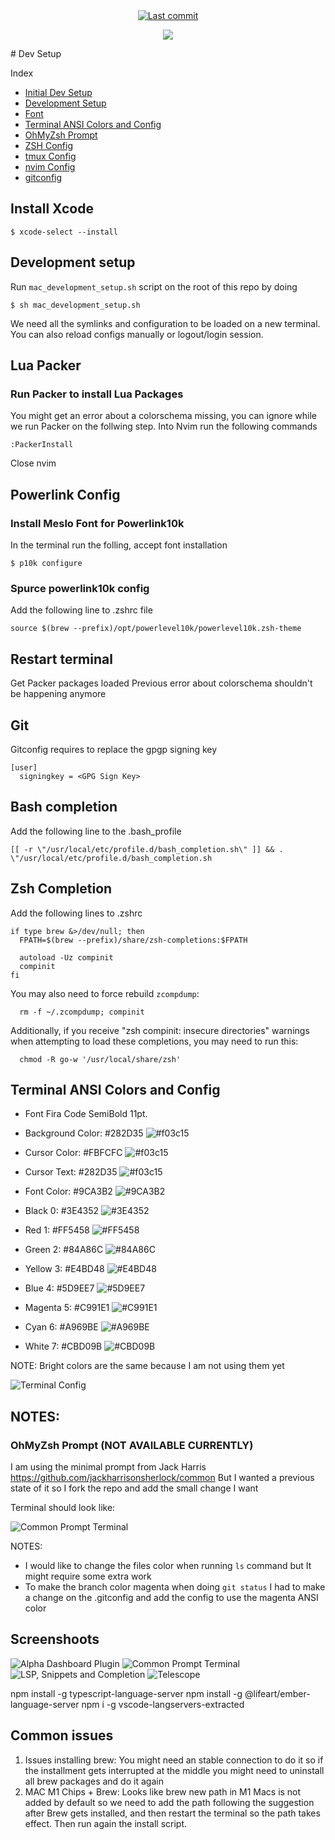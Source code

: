 <div align="center">

<a href="">
  <img alt="Last commit" src="https://img.shields.io/github/last-commit/wchavarria03/dotfiles?logo=git&style=for-the-badge"/>
</a>

[![](https://img.shields.io/badge/Neovim-0.9+-blueviolet.svg?style=for-the-badge&logo=Neovim)](https://github.com/neovim/neovim)

</div>
# Dev Setup

Index
- [Initial Dev Setup](https://github.com/wchavarria03/dotfiles#Initial-development-setup)
- [Development Setup](https://github.com/wchavarria03/dotfiles#Development-setup)
- [Font](https://github.com/wchavarria03/dotfiles#Font)
- [Terminal ANSI Colors and Config](https://github.com/wchavarria03/dotfiles#Terminal-ANSI-Colors-and-Config)
- [OhMyZsh Prompt](https://github.com/wchavarria03/dotfiles#OhMyZsh-Prompt)
- [ZSH Config](https://github.com/wchavarria03/dotfiles#zsh-Config)
- [tmux Config](https://github.com/wchavarria03/dotfiles#tmux-Config)
- [nvim Config](https://github.com/wchavarria03/dotfiles#nvim-Config)
- [gitconfig](https://github.com/wchavarria03/dotfiles#gitconfig)

## Install Xcode
```
$ xcode-select --install
```

## Development setup
Run `mac_development_setup.sh` script on the root of this repo by doing
```
$ sh mac_development_setup.sh
````
We need all the symlinks and configuration to be loaded on a new terminal.
You can also reload configs manually or logout/login session.

## Lua Packer

### Run Packer to install Lua Packages
You might get an error about a colorschema missing, you can ignore while we run Packer on the follwing step.
Into Nvim run the following commands
```
:PackerInstall
```
Close nvim

## Powerlink Config
### Install Meslo Font for Powerlink10k
In the terminal run the folling, accept font installation
```
$ p10k configure
```

### Spurce powerlink10k config
Add the following line to .zshrc file
```
source $(brew --prefix)/opt/powerlevel10k/powerlevel10k.zsh-theme
```

## Restart terminal
Get Packer packages loaded
Previous error about colorschema shouldn't be happening anymore

## Git
Gitconfig requires to replace the gpgp signing key
```
[user]
  signingkey = <GPG Sign Key>
```

## Bash completion
Add the following line to the .bash_profile
```
[[ -r \"/usr/local/etc/profile.d/bash_completion.sh\" ]] && . \"/usr/local/etc/profile.d/bash_completion.sh
```

## Zsh Completion
Add the following lines to .zshrc
```
if type brew &>/dev/null; then
  FPATH=$(brew --prefix)/share/zsh-completions:$FPATH

  autoload -Uz compinit
  compinit
fi
```
You may also need to force rebuild `zcompdump`:

```
  rm -f ~/.zcompdump; compinit
```

Additionally, if you receive "zsh compinit: insecure directories" warnings when attempting
to load these completions, you may need to run this:

```
  chmod -R go-w '/usr/local/share/zsh'
```

## Terminal ANSI Colors and Config
- Font Fira Code SemiBold 11pt.
- Background Color: #282D35 ![#f03c15](https://placehold.it/15/282D35/000000?text=+)
- Cursor Color: #FBFCFC ![#f03c15](https://placehold.it/15/FBFCFC/000000?text=+)
- Cursor Text: #282D35 ![#f03c15](https://placehold.it/15/282D35/000000?text=+)

- Font Color: #9CA3B2 ![#9CA3B2](https://placehold.it/15/9CA3B2/000000?text=+)
- Black 0: #3E4352 ![#3E4352](https://placehold.it/15/3E4352/000000?text=+)
- Red 1: #FF5458 ![#FF5458](https://placehold.it/15/FF5458/000000?text=+)
- Green 2: #84A86C ![#84A86C](https://placehold.it/15/84A86C/000000?text=+)
- Yellow 3: #E4BD48 ![#E4BD48](https://placehold.it/15/E4BD48/000000?text=+)
- Blue 4: #5D9EE7 ![#5D9EE7](https://placehold.it/15/5D9EE7/000000?text=+)
- Magenta 5: #C991E1 ![#C991E1](https://placehold.it/15/C991E1/000000?text=+)
- Cyan 6: #A969BE ![#A969BE](https://placehold.it/15/A969BE/000000?text=+)
- White 7: #CBD09B ![#CBD09B](https://placehold.it/15/CBD09B/000000?text=+)

NOTE: Bright colors are the same because I am not using them yet

![Terminal Config](https://github.com/wchavarria03/dotfiles/blob/master/images/TerminalConfig.png)


## NOTES:
### OhMyZsh Prompt (NOT AVAILABLE CURRENTLY)
I am using the minimal prompt from Jack Harris https://github.com/jackharrisonsherlock/common
But I wanted a previous state of it so I fork the repo and add the small change I want

Terminal should look like:

![Common Prompt Terminal](https://github.com/wchavarria03/dotfiles/blob/master/images/CommonPrompt.png)

NOTES:
- I would like to change the files color when running `ls` command but It might require some extra work
- To make the branch color magenta when doing `git status` I had to make a change on the .gitconfig and add the config to use the magenta ANSI color

## Screenshoots
![Alpha Dashboard Plugin](https://github.com/wchavarria03/dotfiles/blob/master/images/Alpha-Dashboard.png)
![Common Prompt Terminal](https://github.com/wchavarria03/dotfiles/blob/master/images/Commandline.png)
![LSP, Snippets and Completion](https://github.com/wchavarria03/dotfiles/blob/master/images/LSP-Snippets-Completion.png)
![Telescope](https://github.com/wchavarria03/dotfiles/blob/master/images/Telescope.png)


npm install -g typescript-language-server
npm install -g @lifeart/ember-language-server
npm i -g vscode-langservers-extracted

## Common issues
1. Issues installing brew: You might need an stable connection to do it so if the installment gets interrupted at the middle you might need to uninstall all brew packages and do it again
2. MAC M1 Chips + Brew: Looks like brew new path in M1 Macs is not added by default so we need to add the path following the suggestion after Brew gets installed, and then restart the terminal so the path takes effect. Then run again the install script.
